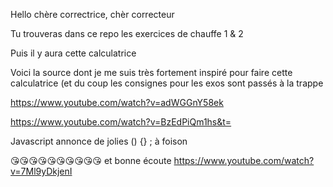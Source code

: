 Hello chère correctrice, chèr correcteur

Tu trouveras dans ce repo les exercices de chauffe 1 & 2 

Puis il y aura cette calculatrice

Voici la source dont je me suis très fortement inspiré pour faire cette calculatrice (et du coup les consignes pour les exos sont passés à la trappe

https://www.youtube.com/watch?v=adWGGnY58ek

https://www.youtube.com/watch?v=BzEdPiQm1hs&t=

Javascript annonce de jolies () {} ; à foison 

😘😘😘😘😘😘😘😘😘😘
et bonne écoute
https://www.youtube.com/watch?v=7Ml9yDkjenI
